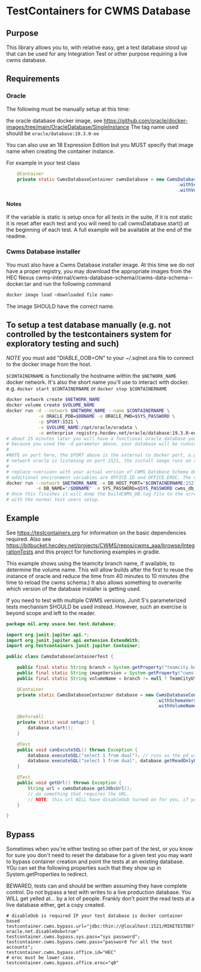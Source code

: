 # TestContainers for CWMS Database

## Purpose

This library allows you to, with relative easy, get a test database stood up that can be used for any Integration Test or other purpose requiring a live cwms database.

## Requirements

### Oracle
The following must be manually setup at this time:

the oracle database docker image, see https://github.com/oracle/docker-images/tree/main/OracleDatabase/SingleInstance
The tag name used should be `oracle/database:19.3.0-ee`

You can also use an 18 Expression Edition but you MUST specify that image name when creating the container instance.

For example in your test class
```java
    @Container
    private static CwmsDatabaseContainer cwmsDatabase = new CwmsDatabaseContainer(CwmsDatabaseContainer.ORACLE_19C)
                                                                .withSchemaVersion("18-SNAPSHOT")
                                                                .withVolumeName("cwms_aaa_db");
```

#### Notes

If the variable is static is setup once for all tests in the suite, if it is not static it is reset after each test and you will need to call cwmsDatabase.start() at the beginning of each test. A full example will be available at the end of the readme.

### Cwms Database installer

You must also have a Cwms Database installer image. At this time we do not have a proper registry, you may download the appropriate images from the HEC Nexus cwms-internal/cwms-database-schema/<version>/cwms-data-schema-<version>-docker.tar and run the following command

```bash
docker image load <downloaded file name>
```

The image SHOULD have the correct name.

## To setup a test database manually (e.g. not controlled by the testcontainers system for exploratory testing and such)

*NOTE* you must add "DIABLE_OOB=ON" to your ~/.sqlnet.ora file to connect to the docker image from the host.

`$CONTAINERNAME` is functionally the hostname within the `$NETWORK_NAME` docker network. It's also the short name you'll use to interact with docker. e.g. `docker start $CONTAINERNAME` or `docker stop $CONTAINERNAME`

```bash
docker network create $NETWORK_NAME
docker volume create $VOLUME_NAME
docker run -d --network $NETWORK_NAME --name $CONTAINERNAME \
            -e ORACLE_PDB=$DBNAME -e ORACLE_PWD=$SYS_PASSWORD \
            -p $PORT:1521 \
            -v $VOLUME_NAME:/opt/oracle/oradata \
            -e enterprise registry.hecdev.net/oracle/database:19.3.0-ee
# about 25 minutes later you will have a functional oracle database you control
# because you used the -d parameter above, your database will be running in the background. Otherwise you'll need to open a new shell or Ctrl-C and run the docker start $CONTAINERNAME command
#
#NOTE on port here, the $PORT above is the external to docker port, e.g. what sqldeveloper will connect to. Internally on the $NETWORK_NAME
# network oracle is listening on port 1521, the install image runs on the network.
#
# replace <version> with your actual version of CWMS Database Schema desired
# additional environment variables are OFFICE_ID and OFFICE_EROC. The default is HQ and Q0 respectively.
docker run --network $NETWORK_NAME -e DB_HOST_PORT="$CONTAINERNAME:1521" \
           -e DB_NAME="/$DBNAME" -e SYS_PASSWORD=$SYS_PASSWORD cwms_db_install:<version>
# Once this finishes it will dump the buildCWMS_DB.log file to the screen and return; if no errors are reported your test database is ready
# with the normal test users setup.
```

## Example

See https://testcontainers.org for information on the basic dependencies required.
Also see https://bitbucket.hecdev.net/projects/CWMS/repos/cwms_aaa/browse/IntegrationTests and this project for functioning examples in gradle.

This example shows using the teamcity branch name, if available, to determine the volume name. This will allow builds
after the first to reuse the instance of oracle and reduce the time from 40 minutes to 10 minutes (the time to reload the cwms schema.)
It also allows something to overwrite which version of the database installer is getting used.

If you need to test with multiple CWMS versions, Junit 5's parameterized tests mechanism SHOULD be used instead. However, such an exercise is beyond scope and left to the reader.

```java
package mil.army.usace.hec.test.database;

import org.junit.jupiter.api.*;
import org.junit.jupiter.api.extension.ExtendWith;
import org.testcontainers.junit.jupiter.Container;

public class CwmsDatabaseContainerTest {

    public final static String branch = System.getProperty("teamcity.build.branch");
    public final static String imageVersion = System.getProperty("cwms.image") != null ? System.getProperty("cwms.image") : "18-SNAPSHOT";
    public final static String volumeName = branch != null ? TeamCityUtilities.cleanupBranchName(branch) : "cwms_container_test_db";

    @Container
    private static CwmsDatabaseContainer database = new CwmsDatabaseContainer(CwmsDatabaseContainer.ORACLE_19C)
                                                        .withSchemaVersion(imageVersion)
                                                        .withVolumeName(volumeName);

    @BeforeAll
    private static void setup() {
        database.start();
    }

    @Test
    public void canExcuteSQL() throws Exception {
        database.executeSQL("select 1 from dual"); // runs as the pd user by default
        database.executeSQL("select 1 from dual", database.getReadOnlyUser());
    }

    @Test
    public void getUrl() throws Exception {
        String url = cwmsDatabase.getJdbcUrl();
        // do something that requires the URL.
        // NOTE: this url WILL have disableOob turned on for you, if you do not use it AS IS, the problems are yours to solve.
    }

}
```

## Bypass

Sometimes when you're either testing so other part of the test, or you know for sure you don't need to reset the database for a given
test you may want to bypass container creation and point the tests at an existing database. YOu can set the following properties such that they
show up in System.getProperties to redirect.

BEWARED, tests can and should be written assuming they have complete control. Do not bypass a test with writes to a live production database. You WILL get yelled at... by a lot of people. Frankly don't point the read tests at a live database either, get a copy created.

```properties
# disableOob is required IF your test database is docker container based
testcontainer.cwms.bypass.url="jdbc:thin://@localhost:1521/MIKETESTDB??oracle.net.disableOob=true"
testcontainer.cwms.bypass.sys.pass="sys password";
testcontainer.cwms.bypass.cwms.pass="password for all the test accounts";
testcontainer.cwms.bypass.office.id="HEC"
# eroc must be lower case.
testcontainer.cwms.bypass.office.eroc="q0"

```